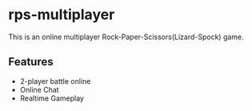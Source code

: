 # rps-multiplayer
This is an online multiplayer Rock-Paper-Scissors(Lizard-Spock) game.

## Features
* 2-player battle online
* Online Chat
* Realtime Gameplay
